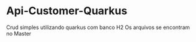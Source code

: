 # Api-Customer-Quarkus
Crud simples utilizando quarkus com banco H2
Os arquivos se encontram no Master
